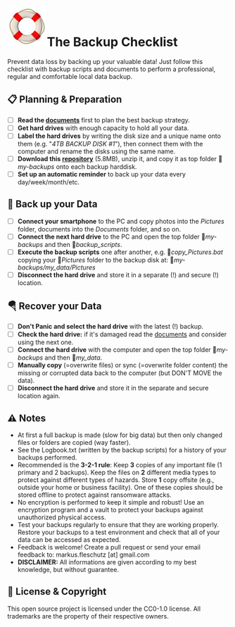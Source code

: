 ![image](folder.jpg)The Backup Checklist
===================

Prevent data loss by backing up your valuable data! Just follow this checklist with backup scripts and documents to perform a professional, regular and comfortable local data backup.

📋 Planning & Preparation
--------------------------
- [ ] **Read the [documents](documents/)** first to plan the best backup strategy.
- [ ] **Get hard drives** with enough capacity to hold all your data.
- [ ] **Label the hard drives** by writing the disk size and a unique name onto them (e.g. "*4TB BACKUP DISK #1*"), then connect them with the computer and rename the disks using the same name.
- [ ] **Download this [repository](https://github.com/fleschutz/my-backups/archive/refs/tags/v0.2.zip)** (5.8MB), unzip it, and copy it as top folder 📁*my-backups* onto each backup harddisk.
- [ ] **Set up an automatic reminder** to back up your data every day/week/month/etc.

💾 Back up your Data
---------------------
- [ ] **Connect your smartphone** to the PC and copy photos into the *Pictures* folder, documents into the *Documents* folder, and so on.
- [ ] **Connect the next hard drive** to the PC and open the top folder 📁*my-backups* and then 📁*backup_scripts*.
- [ ] **Execute the backup scripts** one after another, e.g. 📄*copy_Pictures.bat* copying your 📁*Pictures* folder to the backup disk at: 📁*my-backups/my_data/Pictures*
- [ ] **Disconnect the hard drive** and store it in a separate (!) and secure (!) location.

🪂 Recover your Data
---------------------
- [ ] **Don't Panic and select the hard drive** with the latest (!) backup.
- [ ] **Check the hard drive:** if it's damaged read the [documents](documents/) and consider using the next one.
- [ ] **Connect the hard drive** with the computer and open the top folder 📁*my-backups* and then 📁*my_data*.
- [ ] **Manually copy** (=overwrite files) or sync (=overwrite folder content) the missing or corrupted data back to the computer (but DON'T MOVE the data).
- [ ] **Disconnect the hard drive** and store it in the separate and secure location again.

⚠️ Notes
---------
* At first a full backup is made (slow for big data) but then only changed files or folders are copied (way faster).
* See the Logbook.txt (written by the backup scripts) for a history of your backups performed.
* Recommended is the **3-2-1 rule**: Keep **3** copies of any important file (1 primary and 2 backups). Keep the files on **2** different media types to protect against different types of hazards. Store **1** copy offsite (e.g., outside your home or business facility). One of these copies should be stored offline to protect against ransomware attacks.
* No encryption is performed to keep it simple and robust! Use an encryption program and a vault to protect your backups against unauthorized physical access.
* Test your backups regularly to ensure that they are working properly. Restore your backups to a test environment and check that all of your data can be accessed as expected.
* Feedback is welcome! Create a pull request or send your email feedback to: markus.fleschutz [at] gmail.com
* **DISCLAIMER:** All informations are given according to my best knowledge, but without guarantee.

🤝 License & Copyright
-----------------------
This open source project is licensed under the CC0-1.0 license. All trademarks are the property of their respective owners.
